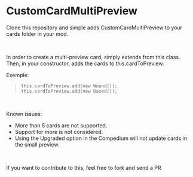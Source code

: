 # CustomCardMultiPreview

<p>Clone this repository and simple adds CustomCardMultiPreview to your cards folder in your mod.</p>

<br>

<p>In order to create a multi-preview card, simply extends from this class.<br>
Then, in your constructor, adds the cards to this.cardToPreview.</p>

<p>Exemple:</p>

> `this.cardToPreview.add(new Wound());`<br>
> `this.cardToPreview.add(new Dazed());`

<br>

<p>Known issues:

- More than 5 cards are not supported.
- Support for more is not considered.
- Using the Upgraded option in the Compedium will not update cards in the small preview.

</p>
<br>
<p>If you want to contribute to this, feel free to fork and send a PR</p>

